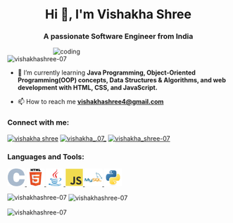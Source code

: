<h1 align="center">Hi 👋, I'm Vishakha Shree</h1>
<h3 align="center">A passionate Software Engineer from India</h3>
<img align ="right" alt="coding" width="400" src="https://cdn.dribbble.com/userupload/22212016/file/original-f79177f9cdbbd3e293ebadc726fa5616.gif">

<p align="left"> <img src="https://komarev.com/ghpvc/?username=vishakhashree-07&label=Profile%20views&color=0e75b6&style=flat" alt="vishakhashree-07" /> </p>

- 🌱 I’m currently learning **Java Programming, Object-Oriented Programming(OOP) concepts, Data Structures & Algorithms, and web development with HTML, CSS, and JavaScript.**

- 📫 How to reach me **vishakhashree4@gmail.com**

<h3 align="left">Connect with me:</h3>
<p align="left">
<a href="https://linkedin.com/in/vishakha shree" target="blank"><img align="center" src="https://raw.githubusercontent.com/rahuldkjain/github-profile-readme-generator/master/src/images/icons/Social/linked-in-alt.svg" alt="vishakha shree" height="30" width="40" /></a>
<a href="https://instagram.com/vishakha_.07_" target="blank"><img align="center" src="https://raw.githubusercontent.com/rahuldkjain/github-profile-readme-generator/master/src/images/icons/Social/instagram.svg" alt="vishakha_.07_" height="30" width="40" /></a>
<a href="https://www.leetcode.com/vishakha_shree-07" target="blank"><img align="center" src="https://raw.githubusercontent.com/rahuldkjain/github-profile-readme-generator/master/src/images/icons/Social/leet-code.svg" alt="vishakha_shree-07" height="30" width="40" /></a>
</p>

<h3 align="left">Languages and Tools:</h3>
<p align="left"> <a href="https://www.cprogramming.com/" target="_blank" rel="noreferrer"> <img src="https://raw.githubusercontent.com/devicons/devicon/master/icons/c/c-original.svg" alt="c" width="40" height="40"/> </a> <a href="https://www.w3.org/html/" target="_blank" rel="noreferrer"> <img src="https://raw.githubusercontent.com/devicons/devicon/master/icons/html5/html5-original-wordmark.svg" alt="html5" width="40" height="40"/> </a> <a href="https://www.java.com" target="_blank" rel="noreferrer"> <img src="https://raw.githubusercontent.com/devicons/devicon/master/icons/java/java-original.svg" alt="java" width="40" height="40"/> </a> <a href="https://developer.mozilla.org/en-US/docs/Web/JavaScript" target="_blank" rel="noreferrer"> <img src="https://raw.githubusercontent.com/devicons/devicon/master/icons/javascript/javascript-original.svg" alt="javascript" width="40" height="40"/> </a> <a href="https://www.mysql.com/" target="_blank" rel="noreferrer"> <img src="https://raw.githubusercontent.com/devicons/devicon/master/icons/mysql/mysql-original-wordmark.svg" alt="mysql" width="40" height="40"/> </a> <a href="https://www.python.org" target="_blank" rel="noreferrer"> <img src="https://raw.githubusercontent.com/devicons/devicon/master/icons/python/python-original.svg" alt="python" width="40" height="40"/> </a> </p>

<p><img align="left" src="https://github-readme-stats.vercel.app/api/top-langs?username=vishakhashree-07&show_icons=true&locale=en&layout=compact" alt="vishakhashree-07" /></p>

<p>&nbsp;<img align="center" src="https://github-readme-stats.vercel.app/api?username=vishakhashree-07&show_icons=true&locale=en" alt="vishakhashree-07" /></p>

<p><img align="center" src="https://github-readme-streak-stats.herokuapp.com/?user=vishakhashree-07&" alt="vishakhashree-07" /></p>


